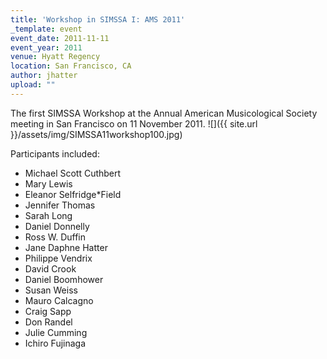```yaml
---
title: 'Workshop in SIMSSA I: AMS 2011'
_template: event
event_date: 2011-11-11
event_year: 2011
venue: Hyatt Regency
location: San Francisco, CA
author: jhatter
upload: ""
---
```

The first SIMSSA Workshop at the Annual American Musicological Society meeting in San Francisco on 11 November 2011.
![]({{ site.url }}/assets/img/SIMSSA11workshop100.jpg)

Participants included:

* Michael Scott Cuthbert
* Mary Lewis
* Eleanor Selfridge*Field
* Jennifer Thomas
* Sarah Long
* Daniel Donnelly
* Ross W. Duffin
* Jane Daphne Hatter
* Philippe Vendrix
* David Crook
* Daniel Boomhower
* Susan Weiss
* Mauro Calcagno
* Craig Sapp
* Don Randel
* Julie Cumming
* Ichiro Fujinaga

